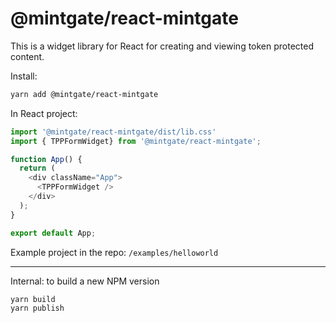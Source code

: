 # @mintgate/react-mintgate

This is a widget library for React for creating and viewing token protected content.

Install:
```bash
yarn add @mintgate/react-mintgate
```

In React project:
```js
import '@mintgate/react-mintgate/dist/lib.css'
import { TPPFormWidget} from '@mintgate/react-mintgate';

function App() {
  return (
    <div className="App">
      <TPPFormWidget />
    </div>
  );
}

export default App;
```

Example project in the repo:
`/examples/helloworld`


---
Internal: to build a new NPM version
```bash
yarn build
yarn publish
```
